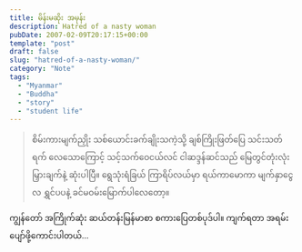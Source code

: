 ```yaml
---
title: မိန်းမဆိုး အမုန်း
description: Hatred of a nasty woman
pubDate: 2007-02-09T20:17:15+00:00
template: "post"
draft: false
slug: "hatred-of-a-nasty-woman/"
category: "Note"
tags:
  - "Myanmar"
  - "Buddha"
  - "story"
  - "student life"
---
```


> စိမ်းကားမျက်ညှိုး သစ်ယောင်းခက်ချိုးသကဲ့သို့ ချစ်ကြိုးဖြတ်ပြေ သင်းသတ်ရက် လေသောကြောင့် သင့်သက်ဝေငယ်လင် ငါဆဒ္ဒန်ဆင်သည် မြေတွင်တုံးလုံး မြှားချက်နဲ့ ဆုံးပါပြီ။ ရွေသုံးရံခြယ် ကြာရိပ်လယ်မှာ ရယ်ကာမောကာ မျက်နှာငွေလ ရွှင်ပပနဲ့ ခင်မဝမ်းမြောက်ပါလေတော့။

ကျွန်တော် အကြိုက်ဆုံး ဆယ်တန်းမြန်မာစာ စကားပြေတစ်ပုဒ်ပါ။ ကျက်ရတာ အရမ်းပျော်ဖို့ကောင်းပါတယ်…
